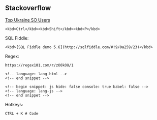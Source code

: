 Stackoverflow
-

[Top Ukraine SO Users](http://data.stackexchange.com/stackoverflow/query/428486/top-ukraine-so-users)

````
<kbd>Ctrl</kbd><kbd>Shift</kbd><kbd>P</kbd>
````

SQL Fiddle:
````
<kbd>[SQL Fiddle demo 5.6](http://sqlfiddle.com/#!9/0a259/23)</kbd>
````

Regex:
````
https://regex101.com/r/zO0kO8/1
````

````
<!-- language: lang-html -->
<!-- end snippet -->

<!-- begin snippet: js hide: false console: true babel: false -->
<!-- language: lang-js -->
<!-- end snippet -->
````

Hotkeys:
````
CTRL + K # Code
````
